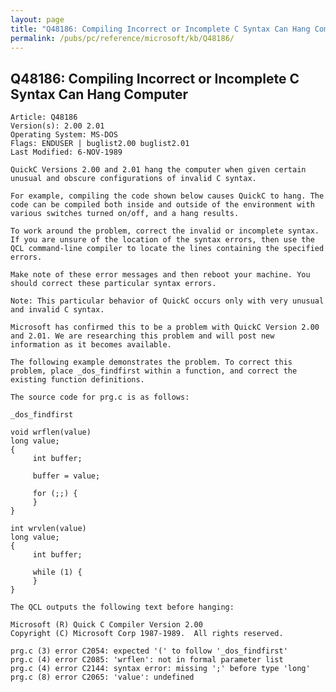 ```yaml
---
layout: page
title: "Q48186: Compiling Incorrect or Incomplete C Syntax Can Hang Computer"
permalink: /pubs/pc/reference/microsoft/kb/Q48186/
---
```


## Q48186: Compiling Incorrect or Incomplete C Syntax Can Hang Computer

	Article: Q48186
	Version(s): 2.00 2.01
	Operating System: MS-DOS
	Flags: ENDUSER | buglist2.00 buglist2.01
	Last Modified: 6-NOV-1989
	
	QuickC Versions 2.00 and 2.01 hang the computer when given certain
	unusual and obscure configurations of invalid C syntax.
	
	For example, compiling the code shown below causes QuickC to hang. The
	code can be compiled both inside and outside of the environment with
	various switches turned on/off, and a hang results.
	
	To work around the problem, correct the invalid or incomplete syntax.
	If you are unsure of the location of the syntax errors, then use the
	QCL command-line compiler to locate the lines containing the specified
	errors.
	
	Make note of these error messages and then reboot your machine. You
	should correct these particular syntax errors.
	
	Note: This particular behavior of QuickC occurs only with very unusual
	and invalid C syntax.
	
	Microsoft has confirmed this to be a problem with QuickC Version 2.00
	and 2.01. We are researching this problem and will post new
	information as it becomes available.
	
	The following example demonstrates the problem. To correct this
	problem, place _dos_findfirst within a function, and correct the
	existing function definitions.
	
	The source code for prg.c is as follows:
	
	_dos_findfirst
	
	void wrflen(value)
	long value;
	{
	     int buffer;
	
	     buffer = value;
	
	     for (;;) {
	     }
	}
	
	int wrvlen(value)
	long value;
	{
	     int buffer;
	
	     while (1) {
	     }
	}
	
	The QCL outputs the following text before hanging:
	
	Microsoft (R) Quick C Compiler Version 2.00
	Copyright (C) Microsoft Corp 1987-1989.  All rights reserved.
	
	prg.c (3) error C2054: expected '(' to follow '_dos_findfirst'
	prg.c (4) error C2085: 'wrflen': not in formal parameter list
	prg.c (4) error C2144: syntax error: missing ';' before type 'long'
	prg.c (8) error C2065: 'value': undefined
